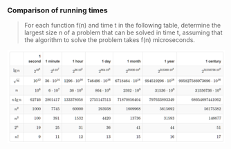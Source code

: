 ### Comparison of running times

> For each function f(n) and time t in the following table, determine the largest size n of a problem that can be solved in time t, assuming that the algorithm to solve the problem takes f(n) microseconds.

![table of answer](https://raw.githubusercontent.com/Mcflag/IntroAlgorithms/master/pic/running_time.png)